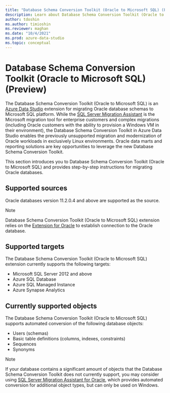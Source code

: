 ```yaml
---
title: "Database Schema Conversion Toolkit (Oracle to Microsoft SQL) (Preview)"
description: Learn about Database Schema Conversion Toolkit (Oracle to Microsoft SQL) and follow step-by-step instructions for migrating Oracle databases to Microsoft SQL platform.
author: tdoshin
ms.author: timioshin
ms.reviewer: maghan
ms.date: "10/4/2021"
ms.prod: azure-data-studio
ms.topic: conceptual
---
```


# Database Schema Conversion Toolkit (Oracle to Microsoft SQL) (Preview)

The Database Schema Conversion Toolkit (Oracle to Microsoft SQL) is an [Azure Data Studio](../../../what-is-azure-data-studio.md) extension for migrating Oracle database schemas to Microsoft SQL platform. While the [SQL Server Migration Assistant](../../../../ssma/oracle/sql-server-migration-assistant-for-oracle-oracletosql.md) is the Microsoft migration tool for enterprise customers and complex migrations (including Oracle customers with the ability to provision a Windows VM in their environment), the Database Schema Conversion Toolkit in Azure Data Studio enables the previously unsupported migration and modernization of Oracle workloads in exclusively Linux environments. Oracle data marts and reporting solutions are key opportunities to leverage the new Database Schema Conversion Toolkit.

This section introduces you to Database Schema Conversion Toolkit (Oracle to Microsoft SQL) and provides step-by-step instructions for migrating Oracle databases.

## Supported sources

Oracle databases version 11.2.0.4 and above are supported as the source.

> [!NOTE]
> Database Schema Conversion Toolkit (Oracle to Microsoft SQL) extension relies on the [Extension for Oracle](../../extension-for-oracle.md) to establish connection to the Oracle database.

## Supported targets

The Database Schema Conversion Toolkit (Oracle to Microsoft SQL) extension currently supports the following targets:

- Microsoft SQL Server 2012 and above
- Azure SQL Database
- Azure SQL Managed Instance
- Azure Synapse Analytics

## Currently supported objects

The Database Schema Conversion Toolkit (Oracle to Microsoft SQL) supports automated conversion of the following database objects:

- Users (schemas)
- Basic table definitions (columns, indexes, constraints)
- Sequences
- Synonyms

> [!NOTE]
> If your database contains a significant amount of objects that the Database Schema Conversion Toolkit does not currently support, you may consider using [SQL Server Migration Assistant for Oracle](../../../../ssma/oracle/sql-server-migration-assistant-for-oracle-oracletosql.md), which provides automated conversion for additional object types, but can only be used on Windows.
